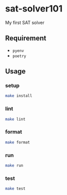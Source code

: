 # sat-solver101

My first SAT solver

## Requirement

- `pyenv`
- `poetry`

## Usage

### setup

```bash
make install
```

### lint

```bash
make lint
```

### format

```bash
make format
```

### run

```bash
make run
```

### test

```bash
make test
```
